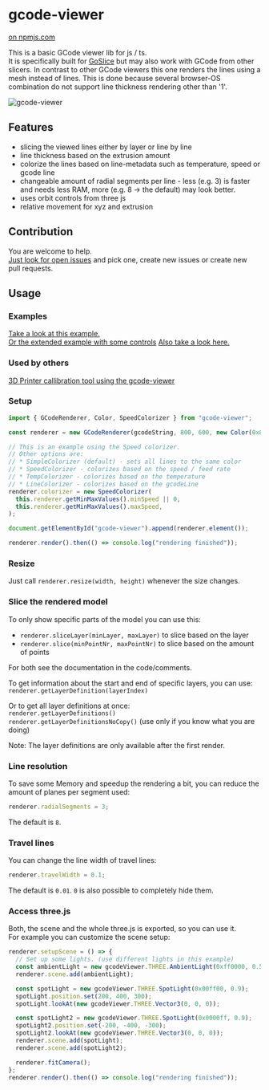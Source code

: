 # gcode-viewer

[on npmjs.com](https://www.npmjs.com/package/gcode-viewer)

This is a basic GCode viewer lib for js / ts.  
It is specifically built for [GoSlice](https://github.com/aligator/GoSlice) but may also work with GCode from other slicers.
In contrast to other GCode viewers this one renders the lines using a mesh instead of lines. This is done because
several browser-OS combination do not support line thickness rendering other than '1'.

![gcode-viewer](gcode-viewer.png)

## Features

- slicing the viewed lines either by layer or line by line
- line thickness based on the extrusion amount
- colorize the lines based on line-metadata such as temperature, speed or gcode line
- changeable amount of radial segments per line - less (e.g. 3) is faster and needs less RAM, more (e.g. 8 -> the default) may look better.
- uses orbit controls from three js
- relative movement for xyz and extrusion

## Contribution

You are welcome to help.  
[Just look for open issues](https://github.com/aligator/gcode-viewer/issues) and pick one, create new issues or create new pull requests.

## Usage

### Examples

[Take a look at this example.](example/index.html)  
[Or the extended example with some controls](example/extended.html)
[Also take a look here.](https://github.com/aligator/dev/blob/main/src/windows/gCodeViewer.tsx)

### Used by others

[3D Printer callibration tool using the gcode-viewer](https://ellis3dp.com/Pressure_Linear_Advance_Tool/)

### Setup

```js
import { GCodeRenderer, Color, SpeedColorizer } from "gcode-viewer";

const renderer = new GCodeRenderer(gcodeString, 800, 600, new Color(0x808080));

// This is an example using the Speed colorizer.
// Other options are:
// * SimpleColorizer (default) - sets all lines to the same color
// * SpeedColorizer - colorizes based on the speed / feed rate
// * TempColorizer - colorizes based on the temperature
// * LineColorizer - colorizes based on the gcodeLine
renderer.colorizer = new SpeedColorizer(
  this.renderer.getMinMaxValues().minSpeed || 0,
  this.renderer.getMinMaxValues().maxSpeed,
);

document.getElementById("gcode-viewer").append(renderer.element());

renderer.render().then(() => console.log("rendering finished"));
```

### Resize

Just call `renderer.resize(width, height)` whenever the size changes.

### Slice the rendered model

To only show specific parts of the model you can use this:

- `renderer.sliceLayer(minLayer, maxLayer)` to slice based on the layer
- `renderer.slice(minPointNr, maxPointNr)` to slice based on the amount of points

For both see the documentation in the code/comments.

To get information about the start and end of specific layers, you can use:  
`renderer.getLayerDefinition(layerIndex)`

Or to get all layer definitions at once:  
`renderer.getLayerDefinitions()`  
`renderer.getLayerDefinitionsNoCopy()` (use only if you know what you are doing)

Note: The layer definitions are only available after the first render.

### Line resolution

To save some Memory and speedup the rendering a bit, you can reduce
the amount of planes per segment used:

```js
renderer.radialSegments = 3;
```

The default is `8`.

### Travel lines

You can change the line width of travel lines:

```js
renderer.travelWidth = 0.1;
```

The default is `0.01`. `0` is also possible to completely hide them.

### Access three.js

Both, the scene and the whole three.js is exported, so you can use it.  
For example you can customize the scene setup:

```js
renderer.setupScene = () => {
  // Set up some lights. (use different lights in this example)
  const ambientLight = new gcodeViewer.THREE.AmbientLight(0xff0000, 0.5);
  renderer.scene.add(ambientLight);

  const spotLight = new gcodeViewer.THREE.SpotLight(0x00ff00, 0.9);
  spotLight.position.set(200, 400, 300);
  spotLight.lookAt(new gcodeViewer.THREE.Vector3(0, 0, 0));

  const spotLight2 = new gcodeViewer.THREE.SpotLight(0x0000ff, 0.9);
  spotLight2.position.set(-200, -400, -300);
  spotLight2.lookAt(new gcodeViewer.THREE.Vector3(0, 0, 0));
  renderer.scene.add(spotLight);
  renderer.scene.add(spotLight2);

  renderer.fitCamera();
};
renderer.render().then(() => console.log("rendering finished"));
```
